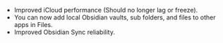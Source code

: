 - Improved iCloud performance (Should no longer lag or freeze).
- You can now add local Obsidian vaults, sub folders, and files to other apps in Files.
- Improved Obsidian Sync reliability.
